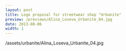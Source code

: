 ```yaml
---
layout: post
title: Logo proposal for streetwear shop "Urbanite"
preview: /previews/Alina_Loseva_Urbanite_04.jpg
date: 2013-08-06
width: 1
---
```

/assets/urbanite/Alina_Loseva_Urbanite_04.jpg
